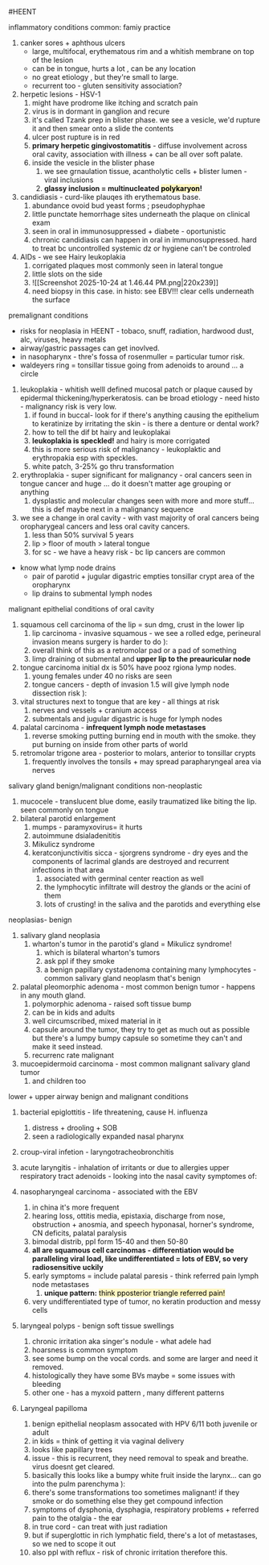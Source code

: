#HEENT 


inflammatory conditions
common: famiy practice 
1. canker sores + aphthous ulcers
	- large, multifocal, erythematous rim and a whitish membrane on top of the lesion 
	- can be in tongue, hurts a lot , can be any location 
	- no great etiology , but they're small to large. 
	- recurrent too - gluten sensitivity association? 
2. herpetic lesions - HSV-1 
	1. might have prodrome like itching and scratch pain 
	2. virus is in dormant in ganglion and recure
	3. it's called Tzank prep in blister phase. we see a vesicle, we'd rupture it and then smear onto a slide the contents
	4. ulcer post rupture is in red 
	5. **primary herpetic gingivostomatitis** - diffuse involvement across oral cavity, association with illness + can be all over soft palate. 
	6. inside the vesicle in the blister phase 
		1. we see grnaulation tissue, acantholytic cells + blister lumen - viral inclusions 
		2. **glassy inclusion = multinucleated <mark style="background: #FFF3A3A6;">polykaryon</mark>!**
3. candidiasis - curd-like plauqes ith erythematous base. 
	1. abundance ovoid bud yeast forms ; pseudophyphae
	2. little punctate hemorrhage sites underneath the plaque on clinical exam 
	3. seen in oral in immunosuppressed + diabete - oportunistic 
	4. chrronic candidiasis can happen in oral in immunosuppressed. hard to treat bc uncontrolled systemic dz or hygiene can't be controled 
4. AIDs - we see Hairy leukoplakia
	1. corrigated plaques most commonly seen in lateral tongue
	2. little slots on the side 
	3. ![[Screenshot 2025-10-24 at 1.46.44 PM.png|220x239]]
	4. need biopsy in this case. in histo: see EBV!!! clear cells underneath the surface 

premalignant conditions
- risks for neoplasia in HEENT - tobaco, snuff, radiation, hardwood dust, alc, viruses, heavy metals
- airway/gastric passages can get inovlved. 
- in nasopharynx - thre's fossa of rosenmuller = particular tumor risk. 
- waldeyers ring = tonsillar tissue going from adenoids to around ... a circle
1. leukoplakia - whitish welll defined mucosal patch or plaque caused by epidermal thickening/hyperkeratosis. can be broad etiology - need histo - malignancy risk is very low. 
	1. if found in buccal- look for if there's anything causing the epithelium to keratinize by irritating the skin - is there a denture or dental work? 
	2. how to tell the dif bt hairy and leukoplakai 
	3. **leukoplakia is speckled!** and hairy is more corrigated
	4. this is more serious risk of malignancy - leukoplaktic and erythropakia esp with speckles. 
	5. white patch, 3-25% go thru transformation 
2. erythroplakia - super significant for malignancy - oral cancers seen in tongue cancer and huge ... do it doesn't matter age grouping or anything 
	1. dysplastic and molecular changes seen with more and more stuff... this is def maybe next in a malignancy sequence 
3. we see a change in oral cavity - with vast majority of oral cancers being oropharygeal cancers and less oral cavity cancers. 
	1. less than 50% survival 5 years
	2.  lip > floor of mouth > lateral tongue 
	3. for sc - we have a heavy risk - bc lip cancers are common 
- know what lymp node drains 
	- pair of parotid + jugular digastric empties tonsillar crypt area of the oropharynx
	- lip drains to submental lymph nodes 

malignant epithelial conditions of oral cavity 
1. squamous cell carcinoma of the lip = sun dmg, crust in the lower lip 
	1. lip carcinoma - invasive squamous - we see a rolled edge, perineural invasion means surgery is harder to do ): 
	2. overall think of this as a retromolar pad or a pad of something 
	3. limp draining ot submental and **upper lip to the preauricular node** 
2. tongue carcinoma initial dx is 50% have pooz rgiona lymp nodes. 
	1. young females under 40 no risks are seen 
	2. tongue cancers - depth of invasion 1.5 will give lymph node dissection risk ): 
3. vital structures next to tongue that are key - all things at risk 
	1. nerves and vessels + cranium access
	2. submentals and jugular digastric is huge for lymph nodes
4. palatal carcinoma - **infrequent lymph node metastases**
	1. reverse smoking putting burning end in mouth with the smoke. they put burning on inside from other parts of world 
5. retromolar trigone area - posterior to molars, anterior to tonsillar crypts
	1. frequently involves the tonsils + may spread parapharyngeal area via nerves 

salivary gland benign/malignant conditions
non-neoplastic 
1. mucocele - translucent blue dome, easily traumatized like biting the lip. seen commonly on tongue 
2. bilateral parotid enlargement
	1. mumps - paramyxovirus= it hurts 
	2. autoimmune dsialadenititis 
	3. Mikulicz syndrome 
	4. keratconjunctivitis sicca - sjorgrens syndrome - dry eyes and the components of lacrimal glands are destroyed and recurrent infections in that area 
		1. associated with germinal center reaction as well  
		2. the lymphocytic infiltrate will destroy the glands or the acini of them 
		3. lots of crusting! in the saliva and the parotids and everything else 

neoplasias- benign 
1. salivary gland neoplasia 
	1. wharton's tumor in the parotid's gland = Mikulicz syndrome!
		1. which is bilateral wharton's tumors
		2. ask ppl if they smoke 
		3. a benign papillary cystadenoma containing many lymphocytes - common salivary gland neoplasm that's benign 
2. palatal pleomorphic adenoma - most common benign tumor - happens in any mouth gland.
	1. polymorphic adenoma - raised soft tissue bump 
	2. can be in kids and adults
	3. well circumscribed, mixed material in it 
	4. capsule around the tumor, they try to get as much out as possible but there's a lumpy bumpy capsule so sometime they can't and make it seed instead.
	5. recurrenc rate
malignant
3. mucoepidermoid carcinoma - most common malignant salivary gland tumor 
	1. and children too 

lower + upper airway benign and malignant conditions 
1. bacterial epiglottitis - life threatening, cause H. influenza
	1. distress + drooling + SOB
	2. seen a radiologically expanded nasal pharynx 
2. croup-viral infetion - laryngotracheobronchitis
3. acute laryngitis - inhalation of irritants or due to allergies
upper respiratory tract 
adenoids - looking into the nasal cavity 
symptomes of:
4. nasopharyngeal carcinoma - associated with the EBV
	1. in china it's more frequent 
	2. hearing loss, ottitis media, epistaxia, discharge from nose, obstruction + anosmia, and speech hyponasal, horner's syndrome, CN deficits, palatal paralysis 
	3. bimodal distrib, ppl form 15-40 and then 50-80 
	4. **all are squamous cell carcinomas - differentiation would be paralleling viral load, like undifferentiated = lots of EBV, so very radiosensitive uckily**
	5. early symptoms = include palatal paresis - think referred pain lymph node metastases
		1. **unique pattern:** <mark style="background: #FFF3A3A6;">think pposterior triangle referred pain!</mark>
	6. very undifferentiated type of tumor, no keratin production and messy cells 

5. laryngeal polyps - benign soft tissue swellings
	1. chronic irritation aka singer's nodule - what adele had
	2. hoarsness is common symptom 
	3. see some bump on the vocal cords. and some are larger and need it removed. 
	4. histologically they have some BVs maybe = some issues with bleeding 
	5. other one - has a myxoid pattern , many different patterns
6. Laryngeal papilloma
	1. benign epithelial neoplasm assocated with HPV 6/11 both juvenile or adult
	2. in kids = think of getting it via vaginal delivery 
	3. looks like papillary trees
	4. issue - this is recurrent, they need removal to speak and breathe. virus doesnt get cleared. 
	5. basically this looks like a bumpy white fruit inside the larynx... can go into the pulm parenchyma ): 
	6. there's some transformations too sometimes malignant! if they smoke or do something else they get compound infection 
	7. symptoms of dysphonia, dysphagia, respiratory problems + referred pain to the otalgia - the ear 
	8. in true cord - can treat with just radiation 
	9. but if superglottic in rich lymphatic field, there's a lot of metastases, so we ned to scope it out 
	10. also ppl with reflux - risk of chronic irritation therefore this.  


